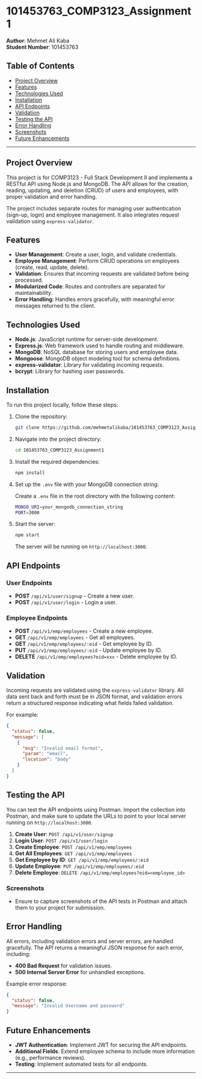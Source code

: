 
# 101453763_COMP3123_Assignment1

**Author**: Mehmet Ali Kaba  
**Student Number**: 101453763

## Table of Contents

- [Project Overview](#project-overview)
- [Features](#features)
- [Technologies Used](#technologies-used)
- [Installation](#installation)
- [API Endpoints](#api-endpoints)
- [Validation](#validation)
- [Testing the API](#testing-the-api)
- [Error Handling](#error-handling)
- [Screenshots](#screenshots)
- [Future Enhancements](#future-enhancements)

---

## Project Overview

This project is for COMP3123 - Full Stack Development II and implements a RESTful API using Node.js and MongoDB. The API allows for the creation, reading, updating, and deletion (CRUD) of users and employees, with proper validation and error handling.

The project includes separate routes for managing user authentication (sign-up, login) and employee management. It also integrates request validation using `express-validator`.

## Features

- **User Management**: Create a user, login, and validate credentials.
- **Employee Management**: Perform CRUD operations on employees (create, read, update, delete).
- **Validation**: Ensures that incoming requests are validated before being processed.
- **Modularized Code**: Routes and controllers are separated for maintainability.
- **Error Handling**: Handles errors gracefully, with meaningful error messages returned to the client.

## Technologies Used

- **Node.js**: JavaScript runtime for server-side development.
- **Express.js**: Web framework used to handle routing and middleware.
- **MongoDB**: NoSQL database for storing users and employee data.
- **Mongoose**: MongoDB object modeling tool for schema definitions.
- **express-validator**: Library for validating incoming requests.
- **bcrypt**: Library for hashing user passwords.

## Installation

To run this project locally, follow these steps:

1. Clone the repository:

   ```bash
   git clone https://github.com/mehmetalikaba/101453763_COMP3123_Assignment1.git
   ```

2. Navigate into the project directory:

   ```bash
   cd 101453763_COMP3123_Assignment1
   ```

3. Install the required dependencies:

   ```bash
   npm install
   ```

4. Set up the `.env` file with your MongoDB connection string:

   Create a `.env` file in the root directory with the following content:

   ```bash
   MONGO_URI=your_mongodb_connection_string
   PORT=3000
   ```

5. Start the server:

   ```bash
   npm start
   ```

   The server will be running on `http://localhost:3000`.

## API Endpoints

### User Endpoints

- **POST** `/api/v1/user/signup` - Create a new user.
- **POST** `/api/v1/user/login` - Login a user.

### Employee Endpoints

- **POST** `/api/v1/emp/employees` - Create a new employee.
- **GET** `/api/v1/emp/employees` - Get all employees.
- **GET** `/api/v1/emp/employees/:eid` - Get employee by ID.
- **PUT** `/api/v1/emp/employees/:eid` - Update employee by ID.
- **DELETE** `/api/v1/emp/employees?eid=xxx` - Delete employee by ID.

## Validation

Incoming requests are validated using the `express-validator` library. All data sent back and forth must be in JSON format, and validation errors return a structured response indicating what fields failed validation.

For example:

```json
{
  "status": false,
  "message": [
    {
      "msg": "Invalid email format",
      "param": "email",
      "location": "body"
    }
  ]
}
```

## Testing the API

You can test the API endpoints using Postman. Import the collection into Postman, and make sure to update the URLs to point to your local server running on `http://localhost:3000`.

1. **Create User**: `POST /api/v1/user/signup`
2. **Login User**: `POST /api/v1/user/login`
3. **Create Employee**: `POST /api/v1/emp/employees`
4. **Get All Employees**: `GET /api/v1/emp/employees`
5. **Get Employee by ID**: `GET /api/v1/emp/employees/:eid`
6. **Update Employee**: `PUT /api/v1/emp/employees/:eid`
7. **Delete Employee**: `DELETE /api/v1/emp/employees?eid=<employee_id>`

### Screenshots
- Ensure to capture screenshots of the API tests in Postman and attach them to your project for submission.

## Error Handling

All errors, including validation errors and server errors, are handled gracefully. The API returns a meaningful JSON response for each error, including:

- **400 Bad Request** for validation issues.
- **500 Internal Server Error** for unhandled exceptions.

Example error response:

```json
{
  "status": false,
  "message": "Invalid Username and password"
}
```

## Future Enhancements

- **JWT Authentication**: Implement JWT for securing the API endpoints.
- **Additional Fields**: Extend employee schema to include more information (e.g., performance reviews).
- **Testing**: Implement automated tests for all endpoints.

---

